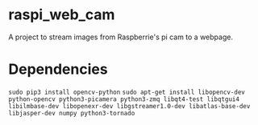 raspi_web_cam
=============

A project to stream images from Raspberrie's pi cam to a webpage.

Dependencies
============

`sudo pip3 install opencv-python`
`sudo apt-get install libopencv-dev python-opencv python3-picamera python3-zmq libqt4-test libqtgui4 libilmbase-dev libopenexr-dev libgstreamer1.0-dev libatlas-base-dev libjasper-dev numpy python3-tornado`
